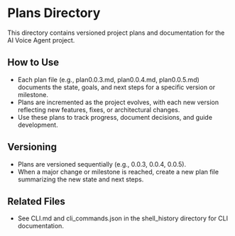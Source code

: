 # Plans Directory

This directory contains versioned project plans and documentation for the AI Voice Agent project.

## How to Use

- Each plan file (e.g., plan0.0.3.md, plan0.0.4.md, plan0.0.5.md) documents the state, goals, and next steps for a specific version or milestone.
- Plans are incremented as the project evolves, with each new version reflecting new features, fixes, or architectural changes.
- Use these plans to track progress, document decisions, and guide development.

## Versioning

- Plans are versioned sequentially (e.g., 0.0.3, 0.0.4, 0.0.5).
- When a major change or milestone is reached, create a new plan file summarizing the new state and next steps.

## Related Files

- See CLI.md and cli_commands.json in the shell_history directory for CLI documentation.
